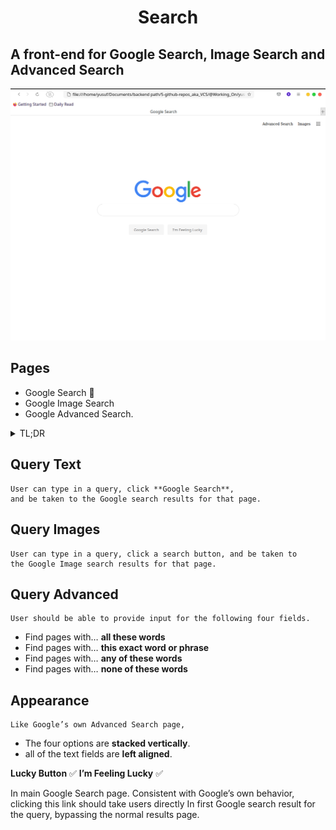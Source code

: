 
<h1 style='text-align: center;'> Search </h1>


## A front-end for Google Search, Image Search and  Advanced Search


<img src="../images/google-search.png" alt="google search main page" width="auto" height="70%">


## Pages  


- Google Search :eyes:
- Google Image Search
- Google Advanced Search.

<details>
<summary>TL;DR
</summary>


    On the Google Search page,
    there are links in the upper-right of the page,
    to go to Image Search or Advanced Search.
    On each of the other two pages,
    there is a link in the upper-right to go back to Google Search.

</details>

## Query Text

    User can type in a query, click **Google Search**, 
    and be taken to the Google search results for that page.



## Query Images

    User can type in a query, click a search button, and be taken to
    the Google Image search results for that page.


##    Query Advanced

    User should be able to provide input for the following four fields.
- Find pages with… **all these words**
- Find pages with… **this exact word or phrase**
- Find pages with… **any of these words**
- Find pages with… **none of these words**

## Appearance 
    Like Google’s own Advanced Search page, 

- The four options are **stacked vertically**.
- all of the text fields are **left aligned**.


**Lucky Button** :white_check_mark:
 **I’m Feeling Lucky** :white_check_mark:
 
In main Google Search page. Consistent with Google’s own behavior,
clicking this link should take users directly In first Google search result
for the query, bypassing the normal results page.
